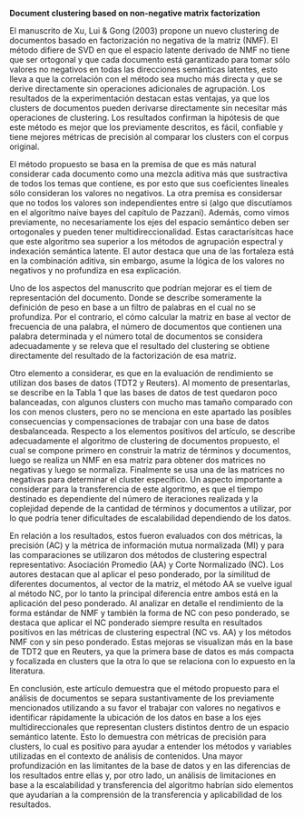 **Document clustering based on non-negative matrix factorization**

El manuscrito de  Xu, Lui & Gong (2003) propone un nuevo clustering de documentos basado en factorización no negativa de la matriz (NMF). El método difiere de SVD en que el espacio latente derivado de NMF no tiene que ser ortogonal y que cada documento está garantizado para tomar sólo valores no negativos en todas las direcciones semánticas latentes, esto lleva a que la correlación con el método sea mucho más directa y que se derive directamente sin operaciones adicionales de agrupación. Los resultados de la experimentación destacan estas ventajas, ya que los clusters de documentos pueden derivarse directamente sin necesitar más operaciones de clustering. Los resultados confirman la hipótesis de que este método es mejor que los previamente descritos, es fácil, confiable y tiene mejores métricas de precisión al comparar los clusters con el corpus original.

El método propuesto se basa en la premisa de que es más natural considerar cada documento como una mezcla aditiva más que sustractiva de todos los temas que contiene, es por esto que sus coeficientes lineales sólo consideran los valores no negativos. La otra premisa es considersar que no todos los valores son independientes entre si (algo que discutíamos en el algoritmo naive bayes del capítulo de Pazzani). Además, como vimos previamente, no necesariamente los ejes del espacio semántico deben ser ortogonales y pueden tener multidireccionalidad. Estas caractarísitcas hace que este algoritmo sea superior a los métodos de agrupación espectral y indexación semántica latente. El autor destaca que una de las fortaleza está en la combinación aditiva, sin embargo, asume la lógica de los valores no negativos y no profundiza en esa explicación.

Uno de los aspectos del manuscrito que podrían mejorar es el tiem de representación del documento. Donde se describe someramente la definición de peso en base a un filtro de palabras en el cual no se profundiza. Por el contrario, el cómo calcular la matriz en base al vector de frecuencia de una palabra, el número de documentos que contienen una palabra determinada y el número total de documentos se considera adecuadamente y se releva que el resultado del clustering se obtiene directamente del resultado de la factorización de esa matriz.

Otro elemento a considerar, es que en la evaluación de rendimiento se utilizan dos bases de datos (TDT2 y Reuters). Al momento de presentarlas, se describe en la Tabla 1 que las bases de datos de test quedaron poco balanceadas, con algunos clusters con mucho mas tamaño comparado con los con menos clusters, pero no se menciona en este apartado las posibles consecuencias y compensaciones de trabajar con una base de datos desbalanceada. 
Respecto a los elementos positivos del artículo,  se describe adecuadamente el algoritmo de clustering de documentos propuesto, el cual se compone primero en construir la matriz de términos y documentos, luego se realiza un NMF en esa matriz para obtener dos matrices no negativas y luego se normaliza. Finalmente se usa una de las matrices no negativas para determinar el cluster específico. Un aspecto importante a considerar para la transferencia de este algoritmo, es que el tiempo destinado es dependiente del número de iteraciones realizada y la coplejidad depende de la cantidad de términos y documentos a utilizar, por lo que podría tener dificultades de escalabilidad dependiendo de los datos.

En relación a los resultados,  estos fueron evaluados con dos métricas, la precisión (AC) y la métrica de información mutua normalizada (MI) y para las comparaciones se utilizaron dos métodos de clustering espectral representativo: Asociación Promedio (AA) y Corte Normalizado (NC). Los autores destacan que al aplicar el peso ponderado, por la similitud de diferentes documentos, al vector de la matriz, el método AA se vuelve igual al método NC, por lo tanto la principal diferencia entre ambos está en la aplicación del peso ponderado. Al analizar en detalle el rendimiento de la forma estándar de NMF y también la forma de NC con peso ponderado, se destaca que aplicar el NC ponderado siempre resulta en resultados positivos en las métricas de clustering espectral (NC vs. AA) y los métodos NMF con y sin peso ponderado. Estas mejoras se visualizan más en la base de TDT2 que en Reuters, ya que la primera base de datos es más compacta y focalizada en clusters que la otra lo que se relaciona con lo expuesto en la literatura.

En conclusión, este artículo demuestra que el método propuesto para el análisis de documentos se separa sustantivamente de los previamente mencionados utilizando a su favor el trabajar con valores no negativos e identificar rápidamente la ubicación de los datos en base a los ejes multidireccionales que representan clusters distintos dentro de un espacio semántico latente. Esto lo demuestra con métricas de precisión para clusters, lo cual es positivo para ayudar a entender los métodos y variables utilizadas en el contexto de análisis de contenidos. Una mayor profundización en las limitantes de la base de datos y en las diferencias de los resultados entre ellas y, por otro lado, un análisis de limitaciones en base a la escalabilidad y transferencia del algoritmo habrían sido elementos que ayudarían a la comprensión de la transferencia y  aplicabilidad de los resultados.
